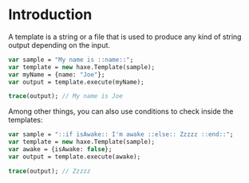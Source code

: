# Introduction

A template is a string or a file that is used to produce any kind of string output depending on the input.

```haxe
var sample = "My name is ::name::";
var template = new haxe.Template(sample);
var myName = {name: "Joe"};
var output = template.execute(myName);

trace(output); // My name is Joe
```

Among other things, you can also use conditions to check inside the templates:

```haxe
var sample = "::if isAwake:: I'm awake ::else:: Zzzzz ::end::";
var template = new haxe.Template(sample);
var awake = {isAwake: false};
var output = template.execute(awake);

trace(output); // Zzzzz
```

